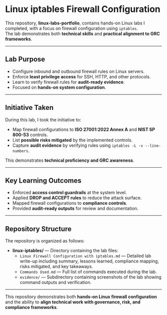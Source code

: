 # Linux iptables Firewall Configuration

This repository, **linux-labs-portfolio**, contains hands-on Linux labs I completed, with a focus on firewall configuration using `iptables`.  
The lab demonstrates both **technical skills** and **practical alignment to GRC frameworks**.

---

## Lab Purpose

- Configure inbound and outbound firewall rules on Linux servers.  
- Enforce **least privilege access** for SSH, HTTP, and other protocols.  
- Learn to verify firewall rules for **audit-ready evidence**.  
- Focused on **hands-on system configuration**.

---

## Initiative Taken

During this lab, I took the initiative to:

- Map firewall configurations to **ISO 27001:2022 Annex A** and **NIST SP 800-53** controls.  
- List **possible risks mitigated** by the implemented controls.  
- Capture **audit evidence** by verifying rules using `iptables -L -v --line-numbers`.  

This demonstrates **technical proficiency and GRC awareness**.

---

## Key Learning Outcomes

- Enforced **access control guardrails** at the system level.  
- Applied **DROP and ACCEPT rules** to reduce the attack surface.  
- Mapped firewall configurations to **compliance controls**.  
- Provided **audit-ready outputs** for review and documentation.

---

## Repository Structure

The repository is organized as follows:

- **linux-iptables/** — Directory containing the lab files:  
  - `Linux Firewall Configuration with iptables.md` — Detailed lab write-up including summary, lessons learned, compliance mapping, risks mitigated, and key takeaways.  
  - `Commands Used.md` — Full list of commands executed during the lab.  
  - `evidence/` — Subdirectory containing screenshots of the lab showing command outputs and verification.

---

This repository demonstrates both **hands-on Linux firewall configuration** and the ability to **align technical work with governance, risk, and compliance frameworks**.
